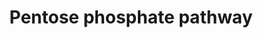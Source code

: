---
annotations:
- id: PW:0000045
  parent: classic metabolic pathway
  type: Pathway Ontology
  value: pentose phosphate pathway
- id: PW:0000002
  parent: classic metabolic pathway
  type: Pathway Ontology
  value: classic metabolic pathway
authors:
- Kdahlquist
- MaintBot
- Thomas
- Ddigles
- Egonw
- DeSl
- Eweitz
- Khanspers
citedin: ''
communities: []
description: 'The pentose phosphate pathway is important for generating NADPH, which
  is a source of reducing energy, as well as a variety of sugar molecules that are
  required for the biosynthesis of nucleic acids and  amino acids. This pathway is
  also important for protecting yeast from oxidative  stress, since NADPH is an essential
  cofactor for glutathione- and thioredoxin-dependent enzymes that defend cells against
  oxidative damage. The pentose phosphate pathway is of industrial interest for the
  fermentation of xylose to ethanol. Xylose is the predominant sugar found in biomass
  such as agricultural wastes, wood, municipal solid wastes, and wastes from pulp
  and paper industries, and possibly could serve as a low-cost and abundant raw material
  for  fuel ethanol production. Saccharomyces cerevisiae does  not naturally metabolize
  xylose, but recombinant S. cerevisiae strains containing the xylose reductase and
  xylitol dehydrogenase  genes from Pichia stipitis are able to metabolize xylose
  via the  pentose phosphate pathway. Changes in the levels of enzymes in the pentose
  phosphate pathway effect the fitness, ethanol production, and amount of xylose metabolized
  by these recombinant xylose-utilizing strains. The pentose phosphate pathway is
  also of medical interest because mutations in the human homologs of some yeast pentose
  phosphate genes  are associated with a variety of diseases. Zwf1p is homologus to
  human glucose-6-phosphate dehydrogenase (G6PD), which has been  implicated in neonatal
  jaundice and haemolytic anemia. Sol3p and Sol4p have similarity to human PGLS, which
  is associated with 6- phosphogluconolactonase deficiency and may contribute to some
  forms  of G6PD-associated hemolytic anemia. Sol3p and Sol4p  also have similarity
  to human H6PD, which is associated with  cortisone reductase deficiency. Gnd1p and
  Gnd2p have  similarity to human PGD, mutation in which may also contribute to  some
  forms of G6PD-associated hemolytic anemia. Tal1p  is similar to human TALDO1, mutation
  in which has been reported to be associated with transaldolase deficiency and hepatosplenomegaly.
  Rki1p has similarity to human RPIA, which has been associated with ribose 5-phosphate
  isomerase deficiency, leukoencephalopathy and peripheral neuropathy.    TKL1, TKL2,
  Glyceraldehyde-3-phosphate, Fructose-6-phosphate, and Xylulose-5-phosphate are duplicated
  for clarity, but are part of the same cytoplasmic pool.  Net Reaction Equation:
  3 glucose 6-P + 6 NADP+ + 3H2O = 6 NADPH + 6 H+ + 3 CO2 + glyceraldehyde 3-P + 2
  beta-D-fructose-6P  Description source: SGD pathways, http://pathway.yeastgenome.org/server.html '
last-edited: 2024-12-01
ndex: null
organisms:
- Saccharomyces cerevisiae
redirect_from:
- /index.php/Pathway:WP369
- /instance/WP369
- /instance/WP369_r135931
revision: r135931
schema-jsonld:
- '@context': https://schema.org/
  '@id': https://wikipathways.github.io/pathways/WP369.html
  '@type': Dataset
  creator:
    '@type': Organization
    name: WikiPathways
  description: 'The pentose phosphate pathway is important for generating NADPH, which
    is a source of reducing energy, as well as a variety of sugar molecules that are
    required for the biosynthesis of nucleic acids and  amino acids. This pathway
    is also important for protecting yeast from oxidative  stress, since NADPH is
    an essential cofactor for glutathione- and thioredoxin-dependent enzymes that
    defend cells against oxidative damage. The pentose phosphate pathway is of industrial
    interest for the fermentation of xylose to ethanol. Xylose is the predominant
    sugar found in biomass such as agricultural wastes, wood, municipal solid wastes,
    and wastes from pulp and paper industries, and possibly could serve as a low-cost
    and abundant raw material for  fuel ethanol production. Saccharomyces cerevisiae
    does  not naturally metabolize xylose, but recombinant S. cerevisiae strains containing
    the xylose reductase and xylitol dehydrogenase  genes from Pichia stipitis are
    able to metabolize xylose via the  pentose phosphate pathway. Changes in the levels
    of enzymes in the pentose phosphate pathway effect the fitness, ethanol production,
    and amount of xylose metabolized by these recombinant xylose-utilizing strains.
    The pentose phosphate pathway is also of medical interest because mutations in
    the human homologs of some yeast pentose phosphate genes  are associated with
    a variety of diseases. Zwf1p is homologus to human glucose-6-phosphate dehydrogenase
    (G6PD), which has been  implicated in neonatal jaundice and haemolytic anemia.
    Sol3p and Sol4p have similarity to human PGLS, which is associated with 6- phosphogluconolactonase
    deficiency and may contribute to some forms  of G6PD-associated hemolytic anemia.
    Sol3p and Sol4p  also have similarity to human H6PD, which is associated with  cortisone
    reductase deficiency. Gnd1p and Gnd2p have  similarity to human PGD, mutation
    in which may also contribute to  some forms of G6PD-associated hemolytic anemia.
    Tal1p  is similar to human TALDO1, mutation in which has been reported to be associated
    with transaldolase deficiency and hepatosplenomegaly. Rki1p has similarity to
    human RPIA, which has been associated with ribose 5-phosphate isomerase deficiency,
    leukoencephalopathy and peripheral neuropathy.    TKL1, TKL2, Glyceraldehyde-3-phosphate,
    Fructose-6-phosphate, and Xylulose-5-phosphate are duplicated for clarity, but
    are part of the same cytoplasmic pool.  Net Reaction Equation: 3 glucose 6-P +
    6 NADP+ + 3H2O = 6 NADPH + 6 H+ + 3 CO2 + glyceraldehyde 3-P + 2 beta-D-fructose-6P  Description
    source: SGD pathways, http://pathway.yeastgenome.org/server.html '
  keywords:
  - 6-Phosphogluconate
  - CO2
  - D-6-Phospho-glucono-delta-lactone
  - D-Ribose-5-Phosphate
  - Erythrose-4-phosphate
  - Fructose-6-phosphate
  - GND1
  - GND2
  - Glucose-6-phosphate
  - Glyceraldehyde-3-phosphate
  - H+
  - H2O
  - NADP
  - NADP+
  - NADPH
  - RKI1
  - RPE1
  - Ribulose-5-phosphate
  - SOL3
  - SOL4
  - Sedoheptulose-7-phosphate
  - TAL1
  - TKL1
  - TKL2
  - Xylulose-5-phosphate
  - ZWF1
  license: CC0
  name: Pentose phosphate pathway
seo: CreativeWork
title: Pentose phosphate pathway
wpid: WP369
---